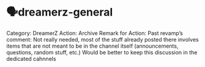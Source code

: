 # 🗣dreamerz-general

Category: DreamerZ
Action: Archive
Remark for Action: Past revamp’s comment: Not really needed, most of the stuff already posted there involves items that are not meant to be in the channel itself (announcements, questions, random stuff, etc.)
Would be better to keep this discussion in the dedicated cahnnels